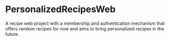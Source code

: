 # PersonalizedRecipesWeb
A recipe web project with a membership and authentication mechanism that offers random recipes for now and aims to bring personalized recipes in the future.
